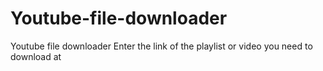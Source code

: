 # Youtube-file-downloader
Youtube file downloader
Enter the link of the playlist or video you need to download at

